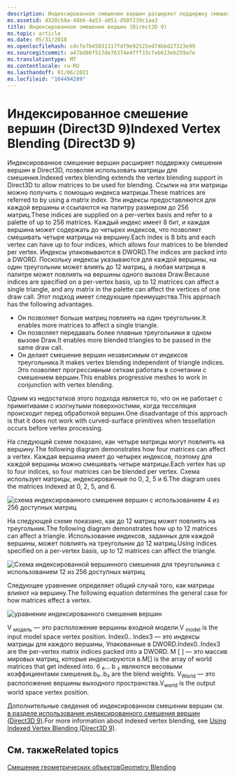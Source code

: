 ```yaml
---
description: Индексированное смешение вершин расширяет поддержку смешения вершин в Direct3D, позволяя использовать матрицы для смешения.
ms.assetid: d320cb8a-48b6-4a53-a051-d50f239c1aa3
title: Индексированное смешение вершин (Direct3D 9)
ms.topic: article
ms.date: 05/31/2018
ms.openlocfilehash: c4cfe7b45831317fdf9e92525ed74bbd27323e99
ms.sourcegitcommit: a47bd86f517de76374e4fff33cfeb613eb259a7e
ms.translationtype: MT
ms.contentlocale: ru-RU
ms.lasthandoff: 01/06/2021
ms.locfileid: "104494289"
---
```

# <a name="indexed-vertex-blending-direct3d-9"></a><span data-ttu-id="41546-103">Индексированное смешение вершин (Direct3D 9)</span><span class="sxs-lookup"><span data-stu-id="41546-103">Indexed Vertex Blending (Direct3D 9)</span></span>

<span data-ttu-id="41546-104">Индексированное смешение вершин расширяет поддержку смешения вершин в Direct3D, позволяя использовать матрицы для смешения.</span><span class="sxs-lookup"><span data-stu-id="41546-104">Indexed vertex blending extends the vertex blending support in Direct3D to allow matrices to be used for blending.</span></span> <span data-ttu-id="41546-105">Ссылки на эти матрицы можно получить с помощью индекса матрицы.</span><span class="sxs-lookup"><span data-stu-id="41546-105">These matrices are referred to by using a matrix index.</span></span> <span data-ttu-id="41546-106">Эти индексы предоставляются для каждой вершины и ссылаются на палитру размером до 256 матриц.</span><span class="sxs-lookup"><span data-stu-id="41546-106">These indices are supplied on a per-vertex basis and refer to a palette of up to 256 matrices.</span></span> <span data-ttu-id="41546-107">Каждый индекс имеет 8 бит, и каждая вершина может содержать до четырех индексов, что позволяет смешивать четыре матрицы на вершину.</span><span class="sxs-lookup"><span data-stu-id="41546-107">Each index is 8 bits and each vertex can have up to four indices, which allows four matrices to be blended per vertex.</span></span> <span data-ttu-id="41546-108">Индексы упаковываются в DWORD.</span><span class="sxs-lookup"><span data-stu-id="41546-108">The indices are packed into a DWORD.</span></span> <span data-ttu-id="41546-109">Поскольку индексы указываются для каждой вершины, на один треугольник может влиять до 12 матриц, а любая матрица в палитре может повлиять на вершины одного вызова Draw.</span><span class="sxs-lookup"><span data-stu-id="41546-109">Because indices are specified on a per-vertex basis, up to 12 matrices can affect a single triangle, and any matrix in the palette can affect the vertices of one draw call.</span></span> <span data-ttu-id="41546-110">Этот подход имеет следующие преимущества.</span><span class="sxs-lookup"><span data-stu-id="41546-110">This approach has the following advantages.</span></span>

-   <span data-ttu-id="41546-111">Он позволяет больше матриц повлиять на один треугольник.</span><span class="sxs-lookup"><span data-stu-id="41546-111">It enables more matrices to affect a single triangle.</span></span>
-   <span data-ttu-id="41546-112">Он позволяет передавать более плавные треугольники в одном вызове Draw.</span><span class="sxs-lookup"><span data-stu-id="41546-112">It enables more blended triangles to be passed in the same draw call.</span></span>
-   <span data-ttu-id="41546-113">Он делает смешение вершин независимым от индексов треугольника.</span><span class="sxs-lookup"><span data-stu-id="41546-113">It makes vertex blending independent of triangle indices.</span></span> <span data-ttu-id="41546-114">Это позволяет прогрессивным сеткам работать в сочетании с смешением вершин.</span><span class="sxs-lookup"><span data-stu-id="41546-114">This enables progressive meshes to work in conjunction with vertex blending.</span></span>

<span data-ttu-id="41546-115">Одним из недостатков этого подхода является то, что он не работает с примитивами с изогнутыми поверхностими, когда тесселяция происходит перед обработкой вершин.</span><span class="sxs-lookup"><span data-stu-id="41546-115">One disadvantage of this approach is that it does not work with curved-surface primitives when tessellation occurs before vertex processing.</span></span>

<span data-ttu-id="41546-116">На следующей схеме показано, как четыре матрицы могут повлиять на вершину.</span><span class="sxs-lookup"><span data-stu-id="41546-116">The following diagram demonstrates how four matrices can affect a vertex.</span></span> <span data-ttu-id="41546-117">Каждая вершина имеет до четырех индексов, поэтому для каждой вершины можно смешивать четыре матрицы.</span><span class="sxs-lookup"><span data-stu-id="41546-117">Each vertex has up to four indices, so four matrices can be blended per vertex.</span></span> <span data-ttu-id="41546-118">Схема использует матрицы, индексированные по 0, 2, 5 и 6.</span><span class="sxs-lookup"><span data-stu-id="41546-118">The diagram uses the matrices indexed at 0, 2, 5, and 6.</span></span>

![схема индексированного смешения вершин с использованием 4 из 256 доступных матриц](images/dword1.png)

<span data-ttu-id="41546-120">На следующей схеме показано, как до 12 матриц может повлиять на треугольник.</span><span class="sxs-lookup"><span data-stu-id="41546-120">The following diagram demonstrates how up to 12 matrices can affect a triangle.</span></span> <span data-ttu-id="41546-121">Использование индексов, заданных для каждой вершины, может повлиять на треугольник до 12 матриц.</span><span class="sxs-lookup"><span data-stu-id="41546-121">Using indices specified on a per-vertex basis, up to 12 matrices can affect the triangle.</span></span>

![Схема индексированной вершинного смешения для треугольника с использованием 12 из 256 доступных матриц](images/dword2.png)

<span data-ttu-id="41546-123">Следующее уравнение определяет общий случай того, как матрицы влияют на вершину.</span><span class="sxs-lookup"><span data-stu-id="41546-123">The following equation determines the general case for how matrices effect a vertex.</span></span>

![уравнение индексированного смешения вершин](images/indexedvblend.png)

<span data-ttu-id="41546-125">V <sub>модель</sub> — это расположение вершины входной модели.</span><span class="sxs-lookup"><span data-stu-id="41546-125">V <sub>model</sub> is the input model space vertex position.</span></span> <span data-ttu-id="41546-126">Index0.. Index3 — это индексы матрицы для каждого вершины, Упакованные в DWORD.</span><span class="sxs-lookup"><span data-stu-id="41546-126">Index0..Index3 are the per-vertex matrix indices packed into a DWORD.</span></span> <span data-ttu-id="41546-127">M \[ \] — это массив мировых матриц, которые индексируются в.</span><span class="sxs-lookup"><span data-stu-id="41546-127">M\[\] is the array of world matrices that get indexed into.</span></span> <span data-ttu-id="41546-128">б ₀... b ₂ являются весовыми коэффициентами смешения.</span><span class="sxs-lookup"><span data-stu-id="41546-128">b₀..b₂ are the blend weights.</span></span> <span data-ttu-id="41546-129">V<sub>World</sub> — это расположение вершины выходного пространства.</span><span class="sxs-lookup"><span data-stu-id="41546-129">V<sub>world</sub> is the output world space vertex position.</span></span>

<span data-ttu-id="41546-130">Дополнительные сведения об индексированном смешении вершин см. [в разделе использование индексированного смешения вершин (Direct3D 9)](using-indexed-vertex-blending.md).</span><span class="sxs-lookup"><span data-stu-id="41546-130">For more information about indexed vertex blending, see [Using Indexed Vertex Blending (Direct3D 9)](using-indexed-vertex-blending.md).</span></span>

## <a name="related-topics"></a><span data-ttu-id="41546-131">См. также</span><span class="sxs-lookup"><span data-stu-id="41546-131">Related topics</span></span>

<dl> <dt>

[<span data-ttu-id="41546-132">Смешение геометрических объектов</span><span class="sxs-lookup"><span data-stu-id="41546-132">Geometry Blending</span></span>](geometry-blending.md)
</dt> </dl>

 

 




